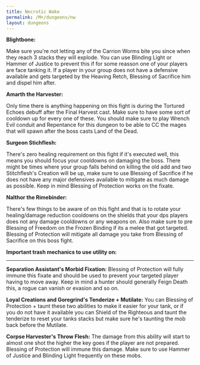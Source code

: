 ```yaml
---
title: Necrotic Wake
permalink: /M+/dungeons/nw
layout: dungeons
---
```

**Blightbone:**

Make sure you're not letting any of the Carrion Worms bite you since when they reach 3 stacks they will explode. You can use Blinding Light or Hammer of Justice to prevent this if for some reasson one of your players are face tanking it. If a player in your group does not have a defensive available and gets targeted by the Heaving Retch, Blessing of Sacrifice him and dispel him after.

**Amarth the Harvester:**

Only time there is anything happening on this fight is during the Tortured Echoes debuff after the Final Harvest cast. Make sure to have some sort of cooldown up for every one of these. You should make sure to play Wrench Evil conduit and Repentance for this dungeon to be able to CC the mages that will spawn after the boss casts Land of the Dead.

**Surgeon Stichflesh:**

There's zero healing requirement on this fight if it's executed well, this means you should focus your cooldowns on damaging the boss. There might be times where your group falls behind on killing the old add and two Stitchflesh's Creation will be up, make sure to use Blessing of Sacrifice if he does not have any major defensives available to mitigate as much damage as possible. Keep in mind Blessing of Protection works on the fixate.

**Nalthor the Rimebinder:**

There's few things to be aware of on this fight and that is to rotate your healing/damage reduction cooldowns on the shields that your dps players does not any damage cooldowns or any weapons on. Also make sure to pre Blessing of Freedom on the Frozen Binding if its a melee that got targeted. Blessing of Protection will mitigate all damage you take from Blessing of Sacrifice on this boss fight.

**Important trash mechanics to use utility on:**

---
**Separation Assistant's Morbid Fixation:** Blessing of Protection will fully immune this fixate and should be used to prevent your targeted player having to move away. Keep in mind a hunter should generally Feign Death this, a rogue can vanish or evasion and so on.

**Loyal Creations and Goregrind's Tenderize + Mutilate:** You can Blessing of Protection + taunt these two abilities to make it easier for your tank, or if you do not have it available you can Shield of the Righteous and taunt the tenderize to reset your tanks stacks but make sure he's taunting the mob back before the Mutilate.

**Corpse Harvester's Throw Flesh:** The damage from this ability will start to almost one shot the higher the key goes if the player are not prepared. Blessing of Protection will immune this damage. Make sure to use Hammer of Justice and Blinding Light frequently on these mobs.

